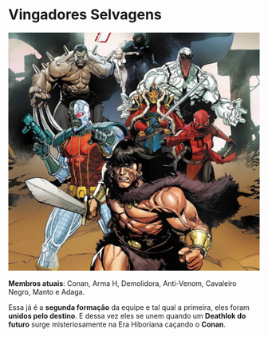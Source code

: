 # Vingadores Selvagens

![Vingadores Selvagens](/Images/todas-equipes-marvel-250422-4-1024x969.jpg "Vingadores Selvagens")

**Membros atuais**: Conan, Arma H, Demolidora, Anti-Venom, Cavaleiro Negro, Manto e Adaga.

Essa já é a **segunda formação** da equipe e tal qual a primeira, eles foram **unidos pelo destino**. E dessa vez eles se unem quando um **Deathlok do futuro** surge misteriosamente na Era Hiboriana caçando o **Conan**.